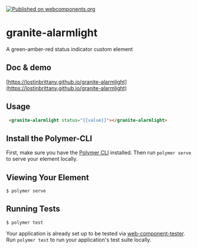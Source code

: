 [![Published on webcomponents.org](https://img.shields.io/badge/webcomponents.org-published-blue.svg)](https://www.webcomponents.org/element/LostInBrittany/granite-alarmlight)

# granite-alarmlight

A green-amber-red status indicator custom element

## Doc & demo

[https://lostinbrittany.github.io/granite-alarmlight](https://lostinbrittany.github.io/granite-alarmlight)

## Usage

<!---
```
<custom-element-demo>
  <template>
    <script src="../webcomponentsjs/webcomponents-lite.js"></script>
    <link rel="import" href="granite-alarmlight.html">
    <next-code-block></next-code-block>
  </template>
</custom-element-demo>
```
-->
```html
 <granite-alarmlight status="{{value}}"></granite-alarmlight>
```

## Install the Polymer-CLI

First, make sure you have the [Polymer CLI](https://www.npmjs.com/package/polymer-cli) installed. Then run `polymer serve` to serve your element locally.

## Viewing Your Element

```
$ polymer serve
```

## Running Tests

```
$ polymer test
```

Your application is already set up to be tested via [web-component-tester](https://github.com/Polymer/web-component-tester). Run `polymer test` to run your application's test suite locally.
